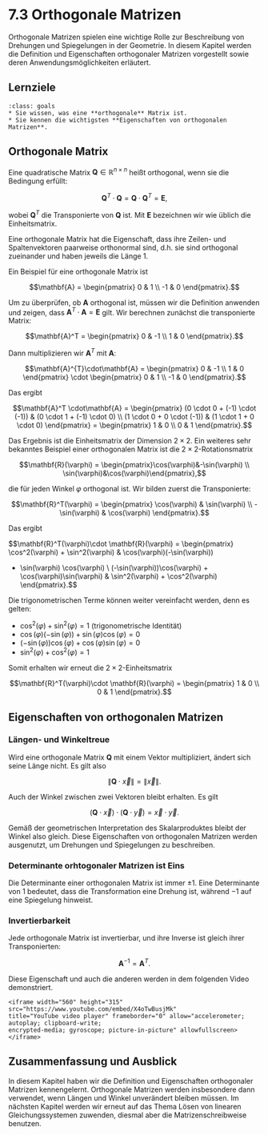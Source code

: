 # 7.3 Orthogonale Matrizen

Orthogonale Matrizen spielen eine wichtige Rolle zur Beschreibung von Drehungen
und Spiegelungen in der Geometrie. In diesem Kapitel werden die Definition und
Eigenschaften orthogonaler Matrizen vorgestellt sowie deren
Anwendungsmöglichkeiten erläutert.

## Lernziele

```{admonition} Lernziele
:class: goals
* Sie wissen, was eine **orthogonale** Matrix ist.
* Sie kennen die wichtigsten **Eigenschaften von orthogonalen Matrizen**.
```

## Orthogonale Matrix

Eine quadratische Matrix $\mathbf{Q}\in\mathbb{R}^{n\times n}$ heißt orthogonal,
wenn sie die Bedingung erfüllt:

$$\mathbf{Q}^{T}\cdot\mathbf{Q} = \mathbf{Q}\cdot\mathbf{Q}^{T} = \mathbf{E},$$

wobei $\mathbf{Q}^{T}$ die Transponierte von $\mathbf{Q}$ ist. Mit $\mathbf{E}$
bezeichnen wir wie üblich die Einheitsmatrix.

Eine orthogonale Matrix hat die Eigenschaft, dass ihre Zeilen- und
Spaltenvektoren paarweise orthonormal sind, d.h. sie sind orthogonal zueinander
und haben jeweils die Länge 1.

Ein Beispiel für eine orthogonale Matrix ist

$$\mathbf{A} = \begin{pmatrix} 0 & 1 \\ -1 & 0 \end{pmatrix}.$$

Um zu überprüfen, ob $\mathbf{A}$ orthogonal ist, müssen wir die Definition
anwenden und zeigen, dass $\mathbf{A}^{T}\cdot\mathbf{A}=\mathbf{E}$ gilt. Wir
berechnen zunächst die transponierte Matrix:

$$\mathbf{A}^T = \begin{pmatrix} 0 & -1 \\ 1 & 0 \end{pmatrix}.$$

Dann multiplizieren wir $\mathbf{A}^{T}$ mit $\mathbf{A}$:

$$\mathbf{A}^{T}\cdot\mathbf{A} = \begin{pmatrix} 0 & -1 \\ 1 & 0 \end{pmatrix}
\cdot \begin{pmatrix} 0 & 1 \\ -1 & 0 \end{pmatrix}.$$

Das ergibt

$$\mathbf{A}^T \cdot\mathbf{A} =
\begin{pmatrix} (0 \cdot 0 + (-1) \cdot (-1)) & (0 \cdot 1 + (-1) \cdot 0) \\
(1 \cdot 0 + 0 \cdot (-1)) & (1 \cdot 1 + 0 \cdot 0) \end{pmatrix}
= \begin{pmatrix} 1 & 0 \\ 0 & 1 \end{pmatrix}.$$

Das Ergebnis ist die Einheitsmatrix der Dimension $2\times 2$. Ein weiteres sehr
bekanntes Beispiel einer orthogonalen Matrix ist die $2\times 2$-Rotationsmatrix

$$\mathbf{R}(\varphi) =
\begin{pmatrix}\cos(\varphi)&-\sin(\varphi) \\ \sin(\varphi)&\cos(\varphi)\end{pmatrix},$$

die für jeden Winkel $\varphi$ orthogonal ist. Wir bilden zuerst die Transponierte:

$$\mathbf{R}^T(\varphi) =
\begin{pmatrix} \cos(\varphi) & \sin(\varphi) \\ -\sin(\varphi) & \cos(\varphi) \end{pmatrix}.$$

Das ergibt

$$\mathbf{R}^T(\varphi)\cdot \mathbf{R}(\varphi) =
\begin{pmatrix} \cos^2(\varphi) + \sin^2(\varphi) & \cos(\varphi)(-\sin(\varphi))
+ \sin(\varphi) \cos(\varphi) \\ (-\sin(\varphi))\cos(\varphi) + \cos(\varphi)\sin(\varphi)
& \sin^2(\varphi) + \cos^2(\varphi) \end{pmatrix}.$$

Die trigonometrischen Terme können weiter vereinfacht werden, denn es gelten:

- $\cos^2(\varphi) + \sin^2(\varphi) = 1$ (trigonometrische Identität)
- $\cos(\varphi)(-\sin(\varphi)) + \sin(\varphi)\cos(\varphi) = 0$
- $(- \sin(\varphi))\cos(\varphi) + \cos(\varphi)\sin(\varphi) = 0$
- $\sin^2(\varphi) + \cos^2(\varphi) = 1$

Somit erhalten wir erneut die $2\times 2$-Einheitsmatrix

$$\mathbf{R}^T(\varphi)\cdot \mathbf{R}(\varphi) =
\begin{pmatrix} 1 & 0 \\ 0 & 1 \end{pmatrix}.$$

## Eigenschaften von orthogonalen Matrizen

### Längen- und Winkeltreue

Wird eine orthogonale Matrix $\mathbf{Q}$ mit einem Vektor multipliziert, ändert
sich seine Länge nicht. Es gilt also

$$\|\mathbf{Q}\cdot\vec{x}\| = \|\vec{x}\|.$$

Auch der Winkel zwischen zwei Vektoren bleibt erhalten. Es gilt

$$\left(\mathbf{Q}\cdot\vec{x}\right) \cdot \left(\mathbf{Q}\cdot\vec{y}\right)
= \vec{x}\cdot\vec{y}.$$

Gemäß der geometrischen Interpretation des Skalarproduktes bleibt der Winkel
also gleich. Diese Eigenschaften von orthogonalen Matrizen werden ausgenutzt, um
Drehungen und Spiegelungen zu beschreiben.

### Determinante orhtogonaler Matrizen ist Eins

Die Determinante einer orthogonalen Matrix ist immer $\pm 1$. Eine Determinante
von $1$ bedeutet, dass die Transformation eine Drehung ist, während $−1$ auf
eine Spiegelung hinweist.

### Invertierbarkeit

Jede orthogonale Matrix ist invertierbar, und ihre Inverse ist gleich ihrer
Transponierten:

   $$\mathbf{A}^{-1} = \mathbf{A}^{T}.$$

Diese Eigenschaft und auch die anderen werden in dem folgenden Video demonstriert.

```{dropdown} Video "Orthogonale Matrizen" von MathePeter
<iframe width="560" height="315" src="https://www.youtube.com/embed/X4oTwBusjMk"
title="YouTube video player" frameborder="0" allow="accelerometer; autoplay; clipboard-write;
encrypted-media; gyroscope; picture-in-picture" allowfullscreen></iframe>
```

## Zusammenfassung und Ausblick

In diesem Kapitel haben wir die Definition und Eigenschaften orthogonaler
Matrizen kennengelernt. Orthogonale Matrizen werden insbesondere dann verwendet,
wenn Längen und Winkel unverändert bleiben müssen. Im nächsten Kapitel werden
wir erneut auf das Thema Lösen von linearen Gleichungssystemen zuwenden, diesmal
aber die Matrizenschreibweise benutzen.
